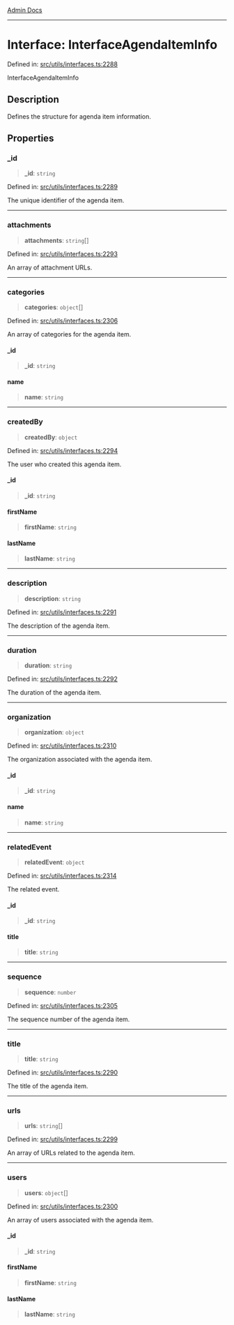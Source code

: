 [Admin Docs](/)

***

# Interface: InterfaceAgendaItemInfo

Defined in: [src/utils/interfaces.ts:2288](https://github.com/PalisadoesFoundation/talawa-admin/blob/main/src/utils/interfaces.ts#L2288)

InterfaceAgendaItemInfo

## Description

Defines the structure for agenda item information.

## Properties

### \_id

> **\_id**: `string`

Defined in: [src/utils/interfaces.ts:2289](https://github.com/PalisadoesFoundation/talawa-admin/blob/main/src/utils/interfaces.ts#L2289)

The unique identifier of the agenda item.

***

### attachments

> **attachments**: `string`[]

Defined in: [src/utils/interfaces.ts:2293](https://github.com/PalisadoesFoundation/talawa-admin/blob/main/src/utils/interfaces.ts#L2293)

An array of attachment URLs.

***

### categories

> **categories**: `object`[]

Defined in: [src/utils/interfaces.ts:2306](https://github.com/PalisadoesFoundation/talawa-admin/blob/main/src/utils/interfaces.ts#L2306)

An array of categories for the agenda item.

#### \_id

> **\_id**: `string`

#### name

> **name**: `string`

***

### createdBy

> **createdBy**: `object`

Defined in: [src/utils/interfaces.ts:2294](https://github.com/PalisadoesFoundation/talawa-admin/blob/main/src/utils/interfaces.ts#L2294)

The user who created this agenda item.

#### \_id

> **\_id**: `string`

#### firstName

> **firstName**: `string`

#### lastName

> **lastName**: `string`

***

### description

> **description**: `string`

Defined in: [src/utils/interfaces.ts:2291](https://github.com/PalisadoesFoundation/talawa-admin/blob/main/src/utils/interfaces.ts#L2291)

The description of the agenda item.

***

### duration

> **duration**: `string`

Defined in: [src/utils/interfaces.ts:2292](https://github.com/PalisadoesFoundation/talawa-admin/blob/main/src/utils/interfaces.ts#L2292)

The duration of the agenda item.

***

### organization

> **organization**: `object`

Defined in: [src/utils/interfaces.ts:2310](https://github.com/PalisadoesFoundation/talawa-admin/blob/main/src/utils/interfaces.ts#L2310)

The organization associated with the agenda item.

#### \_id

> **\_id**: `string`

#### name

> **name**: `string`

***

### relatedEvent

> **relatedEvent**: `object`

Defined in: [src/utils/interfaces.ts:2314](https://github.com/PalisadoesFoundation/talawa-admin/blob/main/src/utils/interfaces.ts#L2314)

The related event.

#### \_id

> **\_id**: `string`

#### title

> **title**: `string`

***

### sequence

> **sequence**: `number`

Defined in: [src/utils/interfaces.ts:2305](https://github.com/PalisadoesFoundation/talawa-admin/blob/main/src/utils/interfaces.ts#L2305)

The sequence number of the agenda item.

***

### title

> **title**: `string`

Defined in: [src/utils/interfaces.ts:2290](https://github.com/PalisadoesFoundation/talawa-admin/blob/main/src/utils/interfaces.ts#L2290)

The title of the agenda item.

***

### urls

> **urls**: `string`[]

Defined in: [src/utils/interfaces.ts:2299](https://github.com/PalisadoesFoundation/talawa-admin/blob/main/src/utils/interfaces.ts#L2299)

An array of URLs related to the agenda item.

***

### users

> **users**: `object`[]

Defined in: [src/utils/interfaces.ts:2300](https://github.com/PalisadoesFoundation/talawa-admin/blob/main/src/utils/interfaces.ts#L2300)

An array of users associated with the agenda item.

#### \_id

> **\_id**: `string`

#### firstName

> **firstName**: `string`

#### lastName

> **lastName**: `string`
